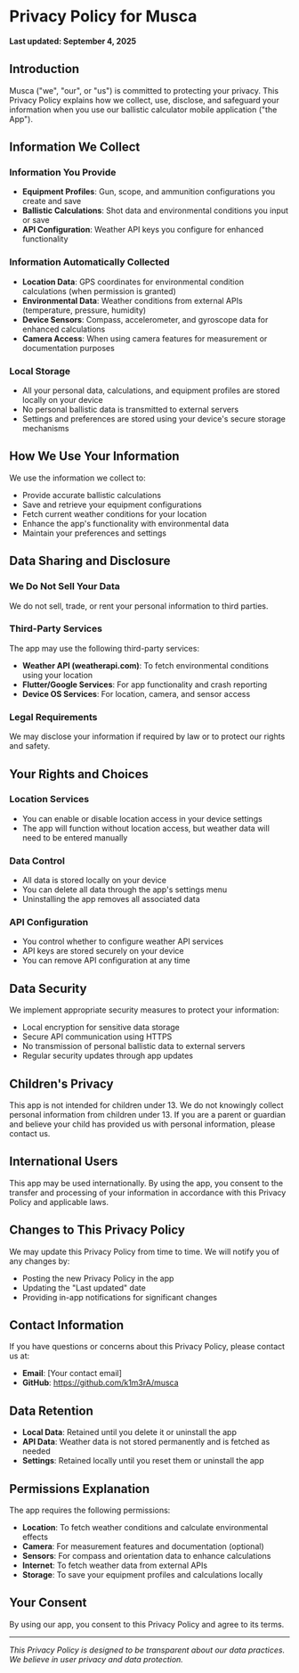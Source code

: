 # Privacy Policy for Musca

**Last updated: September 4, 2025**

## Introduction

Musca ("we", "our", or "us") is committed to protecting your privacy. This Privacy Policy explains how we collect, use, disclose, and safeguard your information when you use our ballistic calculator mobile application ("the App").

## Information We Collect

### Information You Provide
- **Equipment Profiles**: Gun, scope, and ammunition configurations you create and save
- **Ballistic Calculations**: Shot data and environmental conditions you input or save
- **API Configuration**: Weather API keys you configure for enhanced functionality

### Information Automatically Collected
- **Location Data**: GPS coordinates for environmental condition calculations (when permission is granted)
- **Environmental Data**: Weather conditions from external APIs (temperature, pressure, humidity)
- **Device Sensors**: Compass, accelerometer, and gyroscope data for enhanced calculations
- **Camera Access**: When using camera features for measurement or documentation purposes

### Local Storage
- All your personal data, calculations, and equipment profiles are stored locally on your device
- No personal ballistic data is transmitted to external servers
- Settings and preferences are stored using your device's secure storage mechanisms

## How We Use Your Information

We use the information we collect to:
- Provide accurate ballistic calculations
- Save and retrieve your equipment configurations
- Fetch current weather conditions for your location
- Enhance the app's functionality with environmental data
- Maintain your preferences and settings

## Data Sharing and Disclosure

### We Do Not Sell Your Data
We do not sell, trade, or rent your personal information to third parties.

### Third-Party Services
The app may use the following third-party services:
- **Weather API (weatherapi.com)**: To fetch environmental conditions using your location
- **Flutter/Google Services**: For app functionality and crash reporting
- **Device OS Services**: For location, camera, and sensor access

### Legal Requirements
We may disclose your information if required by law or to protect our rights and safety.

## Your Rights and Choices

### Location Services
- You can enable or disable location access in your device settings
- The app will function without location access, but weather data will need to be entered manually

### Data Control
- All data is stored locally on your device
- You can delete all data through the app's settings menu
- Uninstalling the app removes all associated data

### API Configuration
- You control whether to configure weather API services
- API keys are stored securely on your device
- You can remove API configuration at any time

## Data Security

We implement appropriate security measures to protect your information:
- Local encryption for sensitive data storage
- Secure API communication using HTTPS
- No transmission of personal ballistic data to external servers
- Regular security updates through app updates

## Children's Privacy

This app is not intended for children under 13. We do not knowingly collect personal information from children under 13. If you are a parent or guardian and believe your child has provided us with personal information, please contact us.

## International Users

This app may be used internationally. By using the app, you consent to the transfer and processing of your information in accordance with this Privacy Policy and applicable laws.

## Changes to This Privacy Policy

We may update this Privacy Policy from time to time. We will notify you of any changes by:
- Posting the new Privacy Policy in the app
- Updating the "Last updated" date
- Providing in-app notifications for significant changes

## Contact Information

If you have questions or concerns about this Privacy Policy, please contact us at:

- **Email**: [Your contact email]
- **GitHub**: https://github.com/k1m3rA/musca

## Data Retention

- **Local Data**: Retained until you delete it or uninstall the app
- **API Data**: Weather data is not stored permanently and is fetched as needed
- **Settings**: Retained locally until you reset them or uninstall the app

## Permissions Explanation

The app requires the following permissions:
- **Location**: To fetch weather conditions and calculate environmental effects
- **Camera**: For measurement features and documentation (optional)
- **Sensors**: For compass and orientation data to enhance calculations
- **Internet**: To fetch weather data from external APIs
- **Storage**: To save your equipment profiles and calculations locally

## Your Consent

By using our app, you consent to this Privacy Policy and agree to its terms.

---

*This Privacy Policy is designed to be transparent about our data practices. We believe in user privacy and data protection.*
